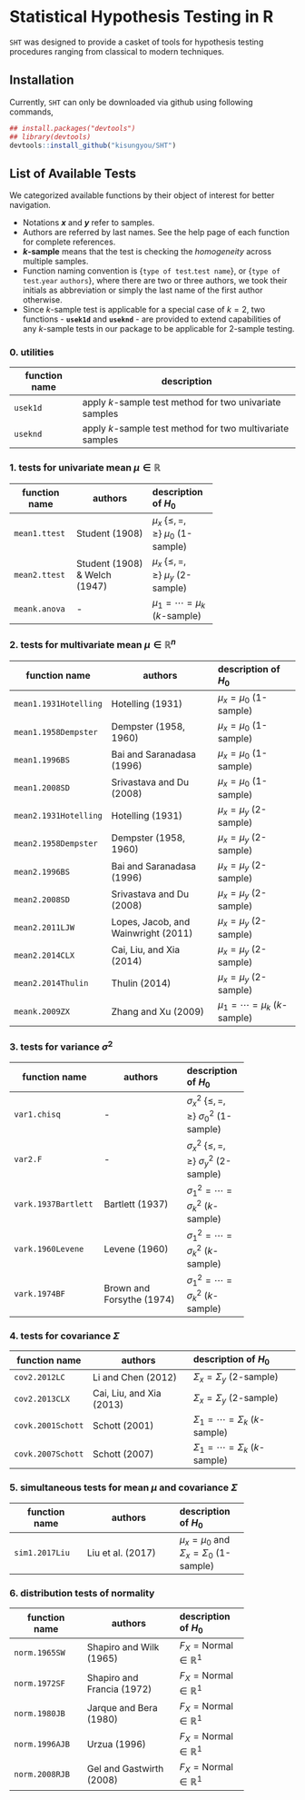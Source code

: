 
<!-- README.md is generated from README.Rmd. Please edit that file -->
Statistical Hypothesis Testing in R
===================================

`SHT` was designed to provide a casket of tools for hypothesis testing procedures ranging from classical to modern techniques.

Installation
------------

Currently, `SHT` can only be downloaded via github using following commands,

``` r
## install.packages("devtools")
## library(devtools)
devtools::install_github("kisungyou/SHT")
```

List of Available Tests
-----------------------

We categorized available functions by their object of interest for better navigation.

-   Notations ***x*** and ***y*** refer to samples.
-   Authors are referred by last names. See the help page of each function for complete references.
-   ***k*-sample** means that the test is checking the *homogeneity* across multiple samples.
-   Function naming convention is {`type of test`.`test name`}, or {`type of test`.`year` `authors`}, where there are two or three authors, we took their initials as abbreviation or simply the last name of the first author otherwise.
-   Since *k*-sample test is applicable for a special case of *k* = 2, two functions - **`usek1d`** and **`useknd`** - are provided to extend capabilities of any *k*-sample tests in our package to be applicable for 2-sample testing.

### 0. utilities

| function name | description                                               |
|---------------|-----------------------------------------------------------|
| `usek1d`      | apply *k*-sample test method for two univariate samples   |
| `useknd`      | apply *k*-sample test method for two multivariate samples |

### 1. tests for univariate mean *μ* ∈ ℝ

<table style="width:71%;">
<colgroup>
<col width="11%" />
<col width="34%" />
<col width="25%" />
</colgroup>
<thead>
<tr class="header">
<th>function name</th>
<th>authors</th>
<th align="left">description of <span class="math inline"><em>H</em><sub>0</sub></span></th>
</tr>
</thead>
<tbody>
<tr class="odd">
<td><code>mean1.ttest</code></td>
<td>Student (1908)</td>
<td align="left"><span class="math inline"><em>μ</em><sub><em>x</em></sub> {≤, =, ≥} <em>μ</em><sub>0</sub></span> (1-sample)</td>
</tr>
<tr class="even">
<td><code>mean2.ttest</code></td>
<td>Student (1908) &amp; Welch (1947)</td>
<td align="left"><span class="math inline"><em>μ</em><sub><em>x</em></sub> {≤, =, ≥} <em>μ</em><sub><em>y</em></sub></span> (2-sample)</td>
</tr>
<tr class="odd">
<td><code>meank.anova</code></td>
<td>-</td>
<td align="left"><span class="math inline"><em>μ</em><sub>1</sub> = ⋯ = <em>μ</em><sub><em>k</em></sub></span> (<span class="math inline"><em>k</em></span>-sample)</td>
</tr>
</tbody>
</table>

### 2. tests for multivariate mean *μ* ∈ ℝ<sup>*n*</sup>

| function name         | authors                             | description of *H*<sub>0</sub>                       |
|-----------------------|-------------------------------------|:-----------------------------------------------------|
| `mean1.1931Hotelling` | Hotelling (1931)                    | *μ*<sub>*x*</sub> = *μ*<sub>0</sub> (1-sample)       |
| `mean1.1958Dempster`  | Dempster (1958, 1960)               | *μ*<sub>*x*</sub> = *μ*<sub>0</sub> (1-sample)       |
| `mean1.1996BS`        | Bai and Saranadasa (1996)           | *μ*<sub>*x*</sub> = *μ*<sub>0</sub> (1-sample)       |
| `mean1.2008SD`        | Srivastava and Du (2008)            | *μ*<sub>*x*</sub> = *μ*<sub>0</sub> (1-sample)       |
| `mean2.1931Hotelling` | Hotelling (1931)                    | *μ*<sub>*x*</sub> = *μ*<sub>*y*</sub> (2-sample)     |
| `mean2.1958Dempster`  | Dempster (1958, 1960)               | *μ*<sub>*x*</sub> = *μ*<sub>*y*</sub> (2-sample)     |
| `mean2.1996BS`        | Bai and Saranadasa (1996)           | *μ*<sub>*x*</sub> = *μ*<sub>*y*</sub> (2-sample)     |
| `mean2.2008SD`        | Srivastava and Du (2008)            | *μ*<sub>*x*</sub> = *μ*<sub>*y*</sub> (2-sample)     |
| `mean2.2011LJW`       | Lopes, Jacob, and Wainwright (2011) | *μ*<sub>*x*</sub> = *μ*<sub>*y*</sub> (2-sample)     |
| `mean2.2014CLX`       | Cai, Liu, and Xia (2014)            | *μ*<sub>*x*</sub> = *μ*<sub>*y*</sub> (2-sample)     |
| `mean2.2014Thulin`    | Thulin (2014)                       | *μ*<sub>*x*</sub> = *μ*<sub>*y*</sub> (2-sample)     |
| `meank.2009ZX`        | Zhang and Xu (2009)                 | *μ*<sub>1</sub> = ⋯ = *μ*<sub>*k*</sub> (*k*-sample) |

### 3. tests for variance *σ*<sup>2</sup>

<table style="width:82%;">
<colgroup>
<col width="22%" />
<col width="34%" />
<col width="25%" />
</colgroup>
<thead>
<tr class="header">
<th>function name</th>
<th>authors</th>
<th align="left">description of <span class="math inline"><em>H</em><sub>0</sub></span></th>
</tr>
</thead>
<tbody>
<tr class="odd">
<td><code>var1.chisq</code></td>
<td>-</td>
<td align="left"><span class="math inline"><em>σ</em><sub><em>x</em></sub><sup>2</sup> {≤, =, ≥} <em>σ</em><sub>0</sub><sup>2</sup></span> (1-sample)</td>
</tr>
<tr class="even">
<td><code>var2.F</code></td>
<td>-</td>
<td align="left"><span class="math inline"><em>σ</em><sub><em>x</em></sub><sup>2</sup> {≤, =, ≥} <em>σ</em><sub><em>y</em></sub><sup>2</sup></span> (2-sample)</td>
</tr>
<tr class="odd">
<td><code>vark.1937Bartlett</code></td>
<td>Bartlett (1937)</td>
<td align="left"><span class="math inline"><em>σ</em><sub>1</sub><sup>2</sup> = ⋯ = <em>σ</em><sub><em>k</em></sub><sup>2</sup></span> (<span class="math inline"><em>k</em></span>-sample)</td>
</tr>
<tr class="even">
<td><code>vark.1960Levene</code></td>
<td>Levene (1960)</td>
<td align="left"><span class="math inline"><em>σ</em><sub>1</sub><sup>2</sup> = ⋯ = <em>σ</em><sub><em>k</em></sub><sup>2</sup></span> (<span class="math inline"><em>k</em></span>-sample)</td>
</tr>
<tr class="odd">
<td><code>vark.1974BF</code></td>
<td>Brown and Forsythe (1974)</td>
<td align="left"><span class="math inline"><em>σ</em><sub>1</sub><sup>2</sup> = ⋯ = <em>σ</em><sub><em>k</em></sub><sup>2</sup></span> (<span class="math inline"><em>k</em></span>-sample)</td>
</tr>
</tbody>
</table>

### 4. tests for covariance *Σ*

| function name     | authors                  | description of *H*<sub>0</sub>                       |
|-------------------|--------------------------|:-----------------------------------------------------|
| `cov2.2012LC`     | Li and Chen (2012)       | *Σ*<sub>*x*</sub> = *Σ*<sub>*y*</sub> (2-sample)     |
| `cov2.2013CLX`    | Cai, Liu, and Xia (2013) | *Σ*<sub>*x*</sub> = *Σ*<sub>*y*</sub> (2-sample)     |
| `covk.2001Schott` | Schott (2001)            | *Σ*<sub>1</sub> = ⋯ = *Σ*<sub>*k*</sub> (*k*-sample) |
| `covk.2007Schott` | Schott (2007)            | *Σ*<sub>1</sub> = ⋯ = *Σ*<sub>*k*</sub> (*k*-sample) |

<!---
your comment goes here
and here
| `cov1.mxPBF`  | - | $\Sigma_x = \Sigma_0$ (1-sample) |
| `cov2.mxPBF`    | - | $\Sigma_x = \Sigma_y$ (2-sample) |
| `mean2.mxPBF` | - | $\mu_x = \mu_y$ (2-sample) |
-->
### 5. simultaneous tests for mean *μ* and covariance *Σ*

<table style="width:82%;">
<colgroup>
<col width="22%" />
<col width="34%" />
<col width="25%" />
</colgroup>
<thead>
<tr class="header">
<th>function name</th>
<th>authors</th>
<th align="left">description of <span class="math inline"><em>H</em><sub>0</sub></span></th>
</tr>
</thead>
<tbody>
<tr class="odd">
<td><code>sim1.2017Liu</code></td>
<td>Liu et al. (2017)</td>
<td align="left"><span class="math inline"><em>μ</em><sub><em>x</em></sub> = <em>μ</em><sub>0</sub> and <em>Σ</em><sub><em>x</em></sub> = <em>Σ</em><sub>0</sub></span> (1-sample)</td>
</tr>
</tbody>
</table>

### 6. distribution tests of normality

<table style="width:82%;">
<colgroup>
<col width="22%" />
<col width="34%" />
<col width="25%" />
</colgroup>
<thead>
<tr class="header">
<th>function name</th>
<th>authors</th>
<th align="left">description of <span class="math inline"><em>H</em><sub>0</sub></span></th>
</tr>
</thead>
<tbody>
<tr class="odd">
<td><code>norm.1965SW</code></td>
<td>Shapiro and Wilk (1965)</td>
<td align="left"><span class="math inline"><em>F</em><sub><em>X</em></sub> = Normal ∈ ℝ<sup>1</sup></span></td>
</tr>
<tr class="even">
<td><code>norm.1972SF</code></td>
<td>Shapiro and Francia (1972)</td>
<td align="left"><span class="math inline"><em>F</em><sub><em>X</em></sub> = Normal ∈ ℝ<sup>1</sup></span></td>
</tr>
<tr class="odd">
<td><code>norm.1980JB</code></td>
<td>Jarque and Bera (1980)</td>
<td align="left"><span class="math inline"><em>F</em><sub><em>X</em></sub> = Normal ∈ ℝ<sup>1</sup></span></td>
</tr>
<tr class="even">
<td><code>norm.1996AJB</code></td>
<td>Urzua (1996)</td>
<td align="left"><span class="math inline"><em>F</em><sub><em>X</em></sub> = Normal ∈ ℝ<sup>1</sup></span></td>
</tr>
<tr class="odd">
<td><code>norm.2008RJB</code></td>
<td>Gel and Gastwirth (2008)</td>
<td align="left"><span class="math inline"><em>F</em><sub><em>X</em></sub> = Normal ∈ ℝ<sup>1</sup></span></td>
</tr>
</tbody>
</table>
